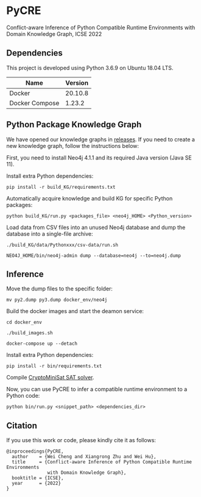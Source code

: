 # PyCRE
Conflict-aware Inference of Python Compatible Runtime Environments with Domain Knowledge Graph, ICSE 2022

## Dependencies

This project is developed using Python 3.6.9 on Ubuntu 18.04 LTS.

| Name           | Version |
| -------------- | ------- |
| Docker         | 20.10.8 |
| Docker Compose | 1.23.2  |

## Python Package Knowledge Graph
We have opened our knowledge graphs in [releases](https://github.com/nju-websoft/PyCRE/releases). If you need to create a new knowledge graph, follow the instructions below:

First, you need to install Neo4j 4.1.1 and its required Java version (Java SE 11).

Install extra Python dependencies: 

```
pip install -r build_KG/requirements.txt
```

Automatically acquire knowledge and build KG for specific Python packages: 

```
python build_KG/run.py <packages_file> <neo4j_HOME> <Python_version>
```

Load data from CSV files into an unused Neo4j database and dump the database into a single-file archive:

```
./build_KG/data/Pythonxxx/csv-data/run.sh

NEO4J_HOME/bin/neo4j-admin dump --database=neo4j --to=neo4j.dump
```

## Inference

Move the dump files to the specific folder:

```
mv py2.dump py3.dump docker_env/neo4j
```

Build the docker images and start the deamon service:

```
cd docker_env

./build_images.sh

docker-compose up --detach
```

Install extra Python dependencies:

```
pip install -r bin/requirements.txt
```

Compile [CryptoMiniSat SAT solver](https://github.com/msoos/cryptominisat).

Now, you can use PyCRE to infer a compatible runtime environment to a Python code:

```
python bin/run.py <snippet_path> <dependencies_dir>
```

## Citation

If you use this work or code, please kindly cite it as follows:      

```
@inproceedings{PyCRE,
  author    = {Wei Cheng and Xiangrong Zhu and Wei Hu},
  title     = {Conflict-aware Inference of Python Compatible Runtime Environments 
               with Domain Knowledge Graph},
  booktitle = {ICSE},
  year      = {2022}
}
```
